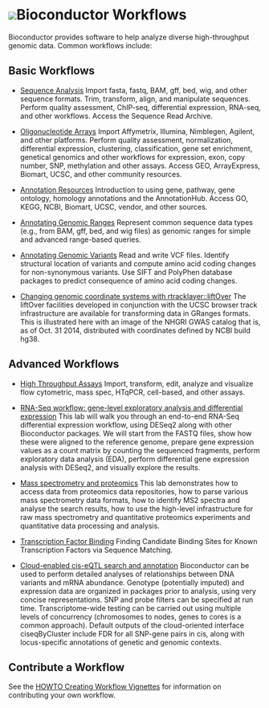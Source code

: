 # ![](/images/icons/help.gif)Bioconductor Workflows

Bioconductor provides software to help analyze diverse high-throughput
genomic data. Common workflows include:

<h2 id="basic">Basic Workflows</h2>

* [Sequence Analysis](high-throughput-sequencing/)
  Import fasta, fastq, BAM, gff, bed, wig, and other sequence formats.
  Trim, transform, align, and manipulate sequences. Perform quality
  assessment, ChIP-seq, differential expression, RNA-seq, and other
  workflows.  Access the Sequence Read Archive.

* [Oligonucleotide Arrays](arrays/)
  Import Affymetrix, Illumina, Nimblegen, Agilent, and other
  platforms.  Perform quality assessment, normalization, differential
  expression, clustering, classification, gene set enrichment,
  genetical genomics and other workflows for expression, exon, copy
  number, SNP, methylation and other assays.  Access GEO,
  ArrayExpress, Biomart, UCSC, and other community resources.

* [Annotation Resources](annotation/Annotation_Resources/)
  Introduction to using gene, pathway, gene ontology, homology annotations
  and the AnnotationHub. Access GO, KEGG, NCBI, Biomart, UCSC, vendor,
  and other sources.

* [Annotating Genomic Ranges](annotation/Annotating_Genomic_Ranges/)
  Represent common sequence data types (e.g., from BAM, gff, bed, and
  wig files) as genomic ranges for simple and advanced range-based
  queries.

* [Annotating Genomic Variants](variants/)
  Read and write VCF files. Identify structural location of variants
  and compute amino acid coding changes for non-synonymous
  variants. Use SIFT and PolyPhen database packages to predict
  consequence of amino acid coding changes.

* [Changing genomic coordinate systems with rtracklayer::liftOver](/help/workflows/liftOver/)
  The liftOver facilities developed in conjunction with the UCSC
  browser track infrastructure are available for transforming
  data in GRanges formats.  This is illustrated here with
  an image of the NHGRI GWAS catalog that is, as of Oct. 31 2014,
  distributed with coordinates defined by NCBI build hg38.

<h2 id="advanced">Advanced Workflows</h2>

* [High Throughput Assays](/help/workflows/highthroughputassays/)
  Import, transform, edit, analyze and visualize flow cytometric, mass
  spec, HTqPCR, cell-based, and other assays.

* [RNA-Seq workflow: gene-level exploratory analysis and differential expression](/help/workflows/rnaseqGene/)
  This lab will walk you through an end-to-end RNA-Seq differential 
  expression workflow, using DESeq2 along with other Bioconductor 
  packages. We will start from the FASTQ files, show how these were 
  aligned to the reference genome, prepare gene expression values 
  as a count matrix by counting the sequenced fragments, perform  
  exploratory data analysis (EDA), perform differential gene 
  expression analysis with DESeq2, and visually explore the results.

* [Mass spectrometry and proteomics](/help/workflows/proteomics/)
  This lab demonstrates how to access data from proteomics data
  repositories, how to parse various mass spectrometry data formats, how
  to identify MS2 spectra and analyse the search results, how to use the
  high-level infrastructure for raw mass spectrometry and quantitative
  proteomics experiments and quantitative data processing and analysis.

* [Transcription Factor Binding](/help/workflows/generegulation/)
  Finding Candidate Binding Sites for Known Transcription Factors via
  Sequence Matching.

* [Cloud-enabled cis-eQTL search and annotation](/help/workflows/eQTL/)
  Bioconductor can be used to perform detailed analyses of
  relationships between DNA variants and mRNA abundance.  Genotype
  (potentially imputed) and expression data are organized in packages
  prior to analysis, using very concise representations.  SNP and
  probe filters can be specified at run time. Transcriptome-wide
  testing can be carried out using multiple levels of concurrency
  (chromosomes to nodes, genes to cores is a common approach).
  Default outputs of the cloud-oriented interface ciseqByCluster
  include FDR for all SNP-gene pairs in cis, along with locus-specific
  annotations of genetic and genomic contexts.

<h2 id="Contribute">Contribute a Workflow</h2>

See the [HOWTO Creating Workflow Vignettes](/developers/how-to/workflows/) 
for information on contributing your own workflow.


